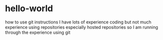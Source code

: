 # hello-world
how to use git instructions
 I have lots of experience coding but not much experience using repositories especially hosted repositories so I am running through the experience using git
 
